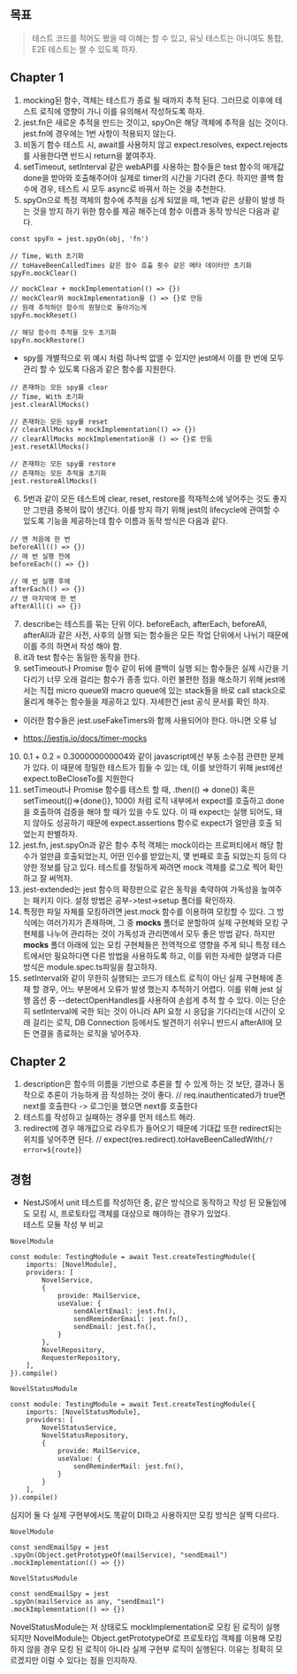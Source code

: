 ## 목표  
>테스트 코드를 적어도 봤을 때 이해는 할 수 있고, 유닛 테스트는 아니여도 통합, E2E 테스트는 짤 수 있도록 하자.

## Chapter 1  

1. mocking된 함수, 객체는 테스트가 종료 될 때까지 추적 된다. 그러므로 이후에 테스트 로직에 영향이 가니 이를 유의해서 작성하도록 하자.
2. jest.fn은 새로운 추적을 만드는 것이고, spyOn은 해당 객체에 추적을 심는 것이다. jest.fn에 경우에는 1번 사항이 적용되지 않는다.
3. 비동기 함수 테스트 시, await를 사용하지 않고 expect.resolves, expect.rejects를 사용한다면 반드시 return을 붙여주자. 
4. setTimeout, setInterval 같은 webAPI를 사용하는 함수들은 test 함수의 매개값 done을 받아와 호출해주어야 실제로 timer의 시간을 기다려 준다. 하지만 콜백 함수에 경우, 테스트 시 모두 async로 바꿔서 하는 것을 추천한다.
5. spyOn으로 특정 객체의 함수에 추적을 심게 되었을 때, 1번과 같은 상황이 발생 하는 것을 방지 하기 위한 함수를 제공 해주는데 함수 이름과 동작 방식은 다음과 같다.  
```
const spyFn = jest.spyOn(obj, 'fn')

// Time, With 초기화
// toHaveBeenCalledTimes 같은 함수 호출 횟수 같은 메타 데이터만 초기화
spyFn.mockClear()

// mockClear + mockImplementation(() => {})
// mockClear와 mockImplementation을 () => {}로 만듬
// 원래 추적하던 함수의 원형으로 돌아가는게
spyFn.mockReset() 

// 해당 함수의 추적을 모두 초기화
spyFn.mockRestore()
```  
+ spy를 개별적으로 위 예시 처럼 하나씩 없앨 수 있지만 jest에서 이를 한 번에 모두 관리 할 수 있도록 다음과 같은 함수를 지원한다.  
```
// 존재하는 모든 spy를 clear
// Time, With 초기화
jest.clearAllMocks()

// 존재하는 모든 spy를 reset
// clearAllMocks + mockImplementation(() => {})
// clearAllMocks mockImplementation을 () => {}로 만듬
jest.resetAllMocks()

// 존재하는 모든 spy를 restore
// 존재하는 모든 추적을 초기화
jest.restoreAllMocks()
```   

6. 5번과 같이 모든 테스트에 clear, reset, restore를 적재적소에 넣어주는 것도 좋지만 그만큼 중복이 많이 생긴다. 이를 방지 하기 위해 jest의 lifecycle에 관여할 수 있도록 기능을 제공하는데 함수 이름과 동작 방식은 다음과 같다.
```
// 맨 처음에 한 번
beforeAll(() => {})
// 매 번 실행 전에
beforeEach(() => {})

// 매 번 실행 후에
afterEach(() => {})
// 맨 마지막에 한 번
afterAll(() => {})
```  
7. describe는 테스트를 묶는 단위 이다. beforeEach, afterEach, beforeAll, afterAll과 같은 사전, 사후의 실행 되는 함수들은 모든 작업 단위에서 나뉘기 때문에 이를 주의 하면서 작성 해야 함.  
8. it과 test 함수는 동일한 동작을 한다.  
9. setTimeout나 Promise 함수 같이 뒤에 콜백이 실행 되는 함수들은 실제 시간을 기다리기 너무 오래 걸리는 함수가 종종 있다. 이런 불편한 점을 해소하기 위해 jest에서는 직접 micro queue와 macro queue에 있는 stack들을 바로 call stack으로 올리게 해주는 함수들을 제공하고 있다. 자세한건 jest 공식 문서를 확인 하자.  
+ 이러한 함수들은 jest.useFakeTimers와 함께 사용되어야 한다. 아니면 오류 남  
- https://jestjs.io/docs/timer-mocks  
10. 0.1 + 0.2 = 0.300000000004와 같이 javascript에선 부동 소수점 관련한 문제가 있다. 이 때문에 정밀한 테스트가 힘들 수 있는 데, 이를 보안하기 위해 jest에선 expect.toBeCloseTo를 지원한다
11. setTimeout나 Promise 함수를 테스트 할 때, .then(() => done()) 혹은 setTimeout(()=>{done()}, 1000) 처럼 로직 내부에서 expect를 호출하고 done을 호출하여 검증을 해야 할 때가 있을 수도 있다. 이 때 expect는 실행 되어도, 돼지 않아도 성공하기 때문에 expect.assertions 함수로 expect가 얼만큼 호출 되었는지 판별하자.  
12. jest.fn, jest.spyOn과 같은 함수 추적 객체는 mock이라는 프로퍼티에서 해당 함수가 얼만큼 호출되었는지, 어떤 인수를 받았는지, 몇 번째로 호출 되었는지 등의 다양한 정보를 담고 있다. 테스트를 정밀하게 짜려면 mock 객체를 로그로 찍어 확인하고 잘 써먹자.  
13. jest-extended는 jest 함수의 확장판으로 같은 동작을 축약하여 가독성을 높여주는 패키지 이다. 설정 방법은 공부->test->setup 폴더를 확인하자.
14. 특정한 파일 자체를 모킹하려면 jest.mock 함수를 이용하여 모킹할 수 있다. 그 방식에는 여러가지가 존재하며, 그 중 __mocks__ 폴더로 분할하여 실제 구현체와 모킹 구현체를 나누어 관리하는 것이 가독성과 관리면에서 모두 좋은 방법 같다. 하지만 __mocks__ 폴더 아래에 있는 모킹 구현체들은 전역적으로 영향을 주게 되니 특정 테스트에서만 필요하다면 다른 방법을 사용하도록 하고, 이를 위한 자세한 설명과 다른 방식은 module.spec.ts파일을 참고하자.  
15. setInterval와 같이 무한히 실행되는 코드가 테스트 로직이 아닌 실제 구현체에 존재 할 경우, 어느 부분에서 오류가 발생 했는지 추적하기 어렵다. 이를 위해 jest 실행 옵션 중 --detectOpenHandles를 사용하여 손쉽게 추적 할 수 있다. 이는 단순히 setInterval에 국한 되는 것이 아니라 API 요청 시 응답을 기다리는데 시간이 오래 걸리는 로직, DB Connection 등에서도 발견하기 쉬우니 반드시 afterAll에 모든 연결을 종료하는 로직을 넣어주자.   

## Chapter 2  

1. description은 함수의 이름을 기반으로 추론을 할 수 있게 하는 것 보단, 결과나 동작으로 추론이 가능하게 끔 작성하는 것이 좋다.
// req.inauthenticated가 true면 next를 호출한다 -> 로그인을 했으면 next를 호출한다    
2. 테스트를 작성하고 실패하는 경우를 먼저 테스트 해라.  
3. redirect에 경우 매개값으로 라우트가 들어오기 때문에 기대값 또한 redirect되는 위치를 넣어주면 된다.
// expect(res.redirect).toHaveBeenCalledWith(`/?error=${route}`)  

## 경험  

+ NestJS에서 unit 테스트를 작성하던 중, 같은 방식으로 동작하고 작성 된 모듈임에도 모킹 시, 프로토타입 객체를 대상으로 해야하는 경우가 있었다.  
테스트 모듈 작성 부 비교
```
NovelModule

const module: TestingModule = await Test.createTestingModule({
    imports: [NovelModule],
    providers: [
        NovelService,
        {
            provide: MailService,
            useValue: {
                sendAlertEmail: jest.fn(),
                sendReminderEmail: jest.fn(),
                sendEmail: jest.fn(),
            }
        },
        NovelRepository,
        RequesterRepository,
    ],
}).compile()
```  
```
NovelStatusModule

const module: TestingModule = await Test.createTestingModule({
    imports: [NovelStatusModule],
    providers: [
        NovelStatusService,
        NovelStatusRepository,
        {
            provide: MailService,
            useValue: {
                sendReminderMail: jest.fn(),
            }
        }
    ],
}).compile()
```  
심지어 둘 다 실제 구현부에서도 똑같이 DI하고 사용하지만 모킹 방식은 살짝 다르다.  
```
NovelModule

const sendEmailSpy = jest
.spyOn(Object.getPrototypeOf(mailService), "sendEmail")
.mockImplementation(() => {})
```  
```
NovelStatusModule

const sendEmailSpy = jest
.spyOn(mailService as any, "sendEmail")
.mockImplementation(() => {})
```  
NovelStatusModule는 저 상태로도 mockImplementation로 모킹 된 로직이 실행 되지만 NovelModule는 Object.getPrototypeOf로 프로토타입 객체를 이용해 모킹하지 않을 경우 모킹 된 로직이 아니라 실제 구현부 로직이 실행된다. 이유는 정확히 모르겠지만 이럴 수 있다는 점을 인지하자.  
